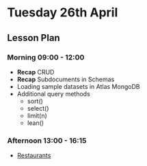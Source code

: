 # Tuesday 26th April

## Lesson Plan

### Morning 09:00 - 12:00

+ **Recap** CRUD
+ **Recap** Subdocuments in Schemas
+ Loading sample datasets in Atlas MongoDB
+ Additional query methods
    + sort()
    + select()
    + limit(n)
    + lean()

### Afternoon 13:00 - 16:15

+ [Restaurants](https://github.com/FrancoSpeziali/db-restaurants)
